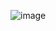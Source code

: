 
![image](https://user-images.githubusercontent.com/77974484/152669002-934a0a08-1c25-4edf-9d18-4de6b20bb173.png)

